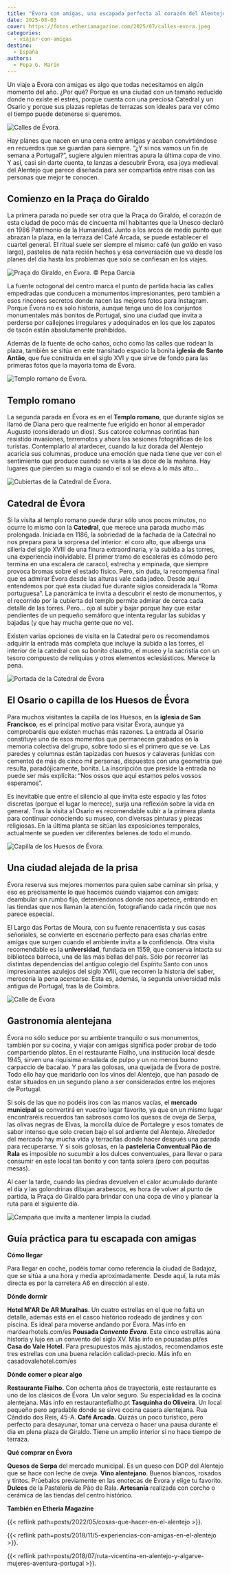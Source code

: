 ```yaml
---
title: "Évora con amigas, una escapada perfecta al corazón del Alentejo"
date: 2025-08-03
cover: https://fotos.etheriamagazine.com/2025/07/calles-evora.jpeg
categories: 
  - viajar-con-amigas
destino: 
  - España
authors: 
  - Pepa G. Marín
---
```


Un viaje a Évora con amigas es algo que todas necesitamos en algún momento del año. ¿Por 
qué? Porque es una ciudad con un tamaño reducido donde no existe el estrés, porque 
cuenta con una preciosa Catedral y un Osario y porque sus plazas repletas de terrazas 
son ideales para ver cómo el tiempo puede detenerse si queremos. 

![Calles de Évora.](https://fotos.etheriamagazine.com/2025/07/calles-evora.jpeg "Calles de Évora. © Miriam Pereira")

Hay planes que nacen en una cena entre amigas y acaban convirtiéndose en recuerdos que 
se guardan para siempre. “¿Y si nos vamos un fin de semana a Portugal?”, sugiere alguien 
mientras apura la última copa de vino. Y así, casi sin darte cuenta, te lanzas a 
descubrir Évora, esa joya medieval del Alentejo que parece diseñada para ser compartida 
entre risas con las personas que mejor te conocen. 

## Comienzo en la Praça do Giraldo

La primera parada no puede ser otra que la Praça do Giraldo, el corazón de esta ciudad 
de poco más de cincuenta mil habitantes que la Unesco declaró en 1986 Patrimonio de la 
Humanidad. Junto a los arcos de medio punto que abrazan la plaza, en la terraza del Café 
Arcada, se puede establecer el cuartel general. El ritual suele ser siempre el mismo: 
café (un _galão_ en vaso largo), pasteles de nata recién hechos y esa conversación que 
va desde los planes del día hasta los problemas que solo se confiesan en los viajes. 

![Praça do Giraldo, en Évora. © Pepa García](https://fotos.etheriamagazine.com/2025/08/plaza-giraldo-evora.jpg "Praça do Giraldo con la iglesia de Santo Antão y la fuente de ocho caños, en Évora. © Pepa García")

La fuente octogonal del centro marca el punto de partida hacia las calles empedradas que 
conducen a monumentos impresionantes, pero también a esos rincones secretos donde nacen 
las mejores fotos para Instagram. Porque Évora no es solo historia, aunque tenga uno de 
los conjuntos monumentales más bonitos de Portugal, sino una ciudad que invita a 
perderse por callejones irregulares y adoquinados en los que los zapatos de tacón están 
absolutamente prohibidos. 

Además de la fuente de ocho caños, ocho como las calles que rodean la plaza, también se 
sitúa en este transitado espacio la bonita **iglesia de Santo Antão**, que fue 
construida en el siglo XVI y que sirve de fondo para las primeras fotos que la mayoría 
toma de Évora. 

![Templo romano de Évora.](https://fotos.etheriamagazine.com/2025/07/templo-diana-evora.jpeg "Templo romano de Évora. © José Santos")

## Templo romano

La segunda parada en Évora es en el **Templo romano**, que durante siglos se llamó de 
Diana pero que realmente fue erigido en honor al emperador Augusto (considerado un 
dios). Sus catorce columnas corintias han resistido invasiones, terremotos y ahora las 
sesiones fotográficas de los turistas. Contemplarlo al atardecer, cuando la luz dorada 
del Alentejo acaricia sus columnas, produce una emoción que nada tiene que ver con el 
sentimiento que produce cuando se visita a las doce de la mañana. Hay lugares que 
pierden su magia cuando el sol se eleva a lo más alto... 

![Cubiertas de la Catedral de Évora.](https://fotos.etheriamagazine.com/2025/07/catedral-evora-torres.jpg "Cubiertas de la Catedral de Évora. © Pepa García")

## Catedral de Évora

Si la visita al templo romano puede durar sólo unos pocos minutos, no ocurre lo mismo 
con la **Catedral**, que merece una parada mucho más prolongada. Iniciada en 1186, la 
sobriedad de la fachada de la Catedral no nos prepara para la sorpresa del interior: el 
coro alto, que alberga una sillería del siglo XVIII de una finura extraordinaria, y la 
subida a las torres, una experiencia inolvidable. El primer tramo de escaleras es cómodo 
pero termina en una escalera de caracol, estrecha y empinada, que siempre provoca bromas 
sobre el estado físico. Pero, sin duda, la recompensa final que es admirar Évora desde 
las alturas vale cada jadeo. Desde aquí entendemos por qué esta ciudad fue durante 
siglos considerada la “Roma portuguesa”. La panorámica te invita a descubrir el resto de 
monumentos, y el recorrido por la cubierta del templo permite admirar de cerca cada 
detalle de las torres. Pero… ojo al subir y bajar porque hay que estar pendientes de un 
pequeño semáforo que intenta regular las subidas y bajadas (y que hay mucha gente que no 
ve). 

Existen varias opciones de visita en la Catedral pero os recomendamos adquirir la 
entrada más completa que incluye la subida a las torres, el interior de la catedral con 
su bonito claustro, el museo y la sacristía con un tesoro compuesto de reliquias y otros 
elementos eclesiásticos. Merece la pena. 

![Portada de la Catedral de Évora](https://fotos.etheriamagazine.com/2025/08/portada-catedral-evora.jpeg "Portada de la Catedral de Évora. © Pepa García")

## El Osario o capilla de los Huesos de Évora

Para muchos visitantes la capilla de los Huesos, en la **iglesia de San Francisco**, es 
el principal motivo para visitar Évora, aunque ya comprobaréis que existen muchas más 
razones. La entrada al Osario constituye uno de esos momentos que permanecen grabados en 
la memoria colectiva del grupo, sobre todo si es el primero que se ve. Las paredes y 
columnas están tapizadas con huesos y calaveras (unidas con cemento) de más de cinco mil 
personas, dispuestos con una geometría que resulta, paradójicamente, bonita. La 
inscripción que preside la entrada no puede ser más explícita: “Nos ossos que aqui 
estamos pelos vossos esperamos”. 

Es inevitable que entre el silencio al que invita este espacio y las fotos discretas 
(porque el lugar lo merece), surja una reflexión sobre la vida en general. Tras la 
visita al Osario es recomendable subir a la primera planta para continuar conociendo su 
museo, con diversas pinturas y piezas religiosas. En la última planta se sitúan las 
exposiciones temporales, actualmente se pueden ver diferentes belenes de todo el mundo. 

![Capilla de los Huesos de Évora.](https://fotos.etheriamagazine.com/2025/08/osario-evora.jpeg "Capilla de los Huesos de Évora. © Pepa García")

## Una ciudad alejada de la prisa

Évora reserva sus mejores momentos para quien sabe caminar sin prisa, y eso es 
precisamente lo que hacemos cuando viajamos con amigas: deambular sin rumbo fijo, 
deteniéndonos donde nos apetece, entrando en las tiendas que nos llaman la atención, 
fotografiando cada rincón que nos parece especial. 

El Largo das Portas de Moura, con su fuente renacentista y sus casas señoriales, se 
convierte en escenario perfecto para esas charlas entre amigas que surgen cuando el 
ambiente invita a la confidencia. Otra visita recomendable es la **universidad**, 
fundada en 1559, que conserva intacta su biblioteca barroca, una de las más bellas del 
país. Sólo por recorrer las distintas dependencias del antiguo colegio del Espíritu 
Santo con unos impresionantes azulejos del siglo XVIII, que recorren la historia del 
saber, merecería la pena acercarse. Esta es, además, la segunda universidad más antigua 
de Portugal, tras la de Coimbra. 

![Calle de Évora](https://fotos.etheriamagazine.com/2025/08/calles-evora-2.jpeg "Se respira historia en todos sus rincones. © Frank Nürnberger")

## Gastronomía alentejana

Évora no sólo seduce por su ambiente tranquilo o sus monumentos, también por su cocina, 
y viajar con amigas significa poder probar de todo compartiendo platos. En el 
restaurante Fialho, una institución local desde 1945, sirven una riquísima ensalada de 
pulpo y un no menos bueno carpaccio de bacalao. Y para las golosas, una queijada de 
Évora de postre. Todo ello hay que maridarlo con los vinos del Alentejo, que han pasado 
de estar situados en un segundo plano a ser considerados entre los mejores de Portugal. 

Si sois de las que no podéis iros con las manos vacías, el **mercado municipal** se 
convertirá en vuestro lugar favorito, ya que en un mismo lugar encontraréis recuerdos 
tan sabrosos como los quesos de oveja de Serpa, las olivas negras de Elvas, la morcilla 
dulce de Portalegre y esos tomates de sabor intenso que solo crecen bajo el sol ardiente 
del Alentejo. Alrededor del mercado hay mucha vida y terracitas donde hacer después una 
parada para recuperarse. Y si sois golosas, en la **pastelería Conventual Pão de Rala** 
es imposible no sucumbir a los dulces conventuales, para llevar o para consumir en este 
local tan bonito y con tanta solera (pero con poquitas mesas). 

Al caer la tarde, cuando las piedras devuelven el calor acumulado durante el día y las 
golondrinas dibujan arabescos, es hora de volver al punto de partida, la Praça do 
Giraldo para brindar con una copa de vino y planear la ruta para el siguiente día. 

![Campaña que invita a mantener limpia la ciudad.](https://fotos.etheriamagazine.com/2025/08/cartel-evora.jpeg "Campaña que invita a mantener limpia la ciudad. © Pepa García")

## Guía práctica para tu escapada con amigas

**Cómo llegar** 

Para llegar en coche, podéis tomar como referencia la ciudad de Badajoz, que se sitúa a 
una hora y media aproximadamente. Desde aquí, la ruta más directa es por la carretera A6 
en dirección al este. 

**Dónde dormir** 

**Hotel M'AR De AR Muralhas**. Un cuatro estrellas en el que no falta un detalle, además 
está en el casco histórico rodeado de jardines y con piscina. Es ideal para moverse 
andando por Évora. Más info en mardearhotels.com/es **Pousada _Convento Évora_**. Este 
cinco estrellas aúna historia y lujo en un convento del siglo XV. Más info en 
pousadas.pt/es **Casa do Vale Hotel.** Para presupuestos más ajustados, recomendamos 
este tres estrellas con una buena relación calidad-precio. Más info en 
casadovalehotel.com/es 

**Dónde comer o picar algo** 

**Restaurante Fialho.** Con ochenta años de trayectoria, este restaurante es uno de los 
clásicos de Évora. Un valor seguro. Su especialidad es la cocina alentejana. Más info en 
restaurantefialho.pt **Tasquinha do Oliveira**. Un local pequeño pero agradable donde se 
sirve cocina casera alentejana. Rua Cândido dos Reis, 45-A. **Café Arcada.** Quizás un 
poco turístico, pero perfecto para desayunar, tomar una cerveza o hacer una pausa 
durante el día en plena plaza de Giraldo. Tiene un amplio interior si no hace tiempo de 
terraza. 

**Qué comprar en Évora** 

**Quesos de Serpa** del mercado municipal. Es un queso con DOP del Alentejo que se hace 
con leche de oveja. **Vino alentejano**. Buenos blancos, rosados y tintos. Prúebalos 
previamente en las enotecas de Évora y elige tu favorito. **Dulces** de la Pastelería de 
Pão de Rala. **Artesanía** realizada con corcho o cerámica de las tiendas del centro 
histórico. 

**También en Etheria Magazine** 

{{< reflink path=posts/2022/05/cosas-que-hacer-en-el-alentejo >}}. 

{{< reflink path=posts/2018/11/5-experiencias-con-amigas-en-el-alentejo >}}. 

{{< reflink 
path=posts/2018/07/ruta-vicentina-en-alentejo-y-algarve-mujeres-aventura-portugal >}}.
